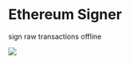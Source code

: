# Ethereum Signer

sign raw transactions offline

![](https://user-images.githubusercontent.com/19412160/108141892-a1fa3e80-7092-11eb-9137-4df337fb8975.png)

